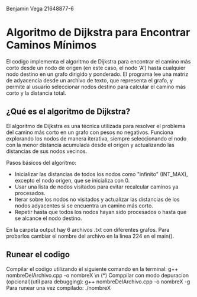 Benjamin Vega 21648877-6
# Algoritmo de Dijkstra para Encontrar Caminos Mínimos

El codigo implementa el algoritmo de Dijkstra para encontrar el camino más corto desde un nodo de origen (en este caso, el nodo 'A') hasta cualquier nodo destino en un grafo dirigido y ponderado. El programa lee una matriz de adyacencia desde un archivo de texto, que representa el grafo, y permite al usuario seleccionar nodos destino para calcular el camino más corto y la distancia total.


## ¿Qué es el algoritmo de Dijkstra?
El algoritmo de Dijkstra es una técnica utilizada para resolver el problema del camino más corto en un grafo con pesos no negativos. Funciona explorando los nodos de manera iterativa, siempre seleccionando el nodo con la menor distancia acumulada desde el origen y actualizando las distancias de sus nodos vecinos.

Pasos básicos del algoritmo:

- Inicializar las distancias de todos los nodos como "infinito" (INT_MAX), excepto el nodo origen, que se inicializa con 0.
- Usar una lista de nodos visitados para evitar recalcular caminos ya procesados.
- Iterar sobre los nodos no visitados y actualizar las distancias de los nodos adyacentes si se encuentra un camino más corto.
- Repetir hasta que todos los nodos hayan sido procesados o hasta que se alcance el nodo destino.


En la carpeta output hay 6 archivos .txt con diferentes grafos. Para probarlos cambiar el nombre del archivo en la linea 224 en el main().

## Runear el codigo
Compilar el codigo utilizando el siguiente comando en la terminal: g++ nombreDelArchivo.cpp -o nombreX \n
(*) Comppilar con modo depuracion (opcional)(util para debugging): g++ nombreDelArchivo.cpp -o nombreX -g
Para runear una vez compilado: ./nombreX



